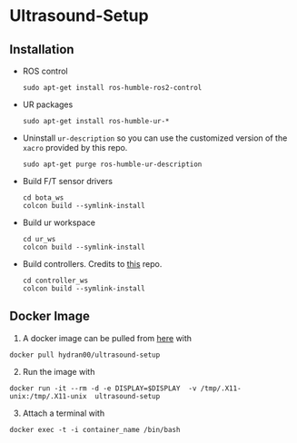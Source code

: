 # Ultrasound-Setup

## Installation
- ROS control
  ```
  sudo apt-get install ros-humble-ros2-control
  ```
- UR packages
  ```
  sudo apt-get install ros-humble-ur-*
  ```
- Uninstall `ur-description` so you can use the customized version of the `xacro` provided by this repo.
  ```
  sudo apt-get purge ros-humble-ur-description
  ```
- Build F/T sensor drivers
  ```
  cd bota_ws
  colcon build --symlink-install
  ```
- Build ur workspace
  ```
  cd ur_ws
  colcon build --symlink-install
  ```
- Build controllers. Credits to [this](https://github.com/fzi-forschungszentrum-informatik/cartesian_controllers) repo.
  ```
  cd controller_ws
  colcon build --symlink-install
  ```

## Docker Image
1. A docker image can be pulled from [here](https://hub.docker.com/repository/docker/hydran00/ultrasound-setup/general) with
  ```
  docker pull hydran00/ultrasound-setup
  ```
2. Run the image with
  ```
  docker run -it --rm -d -e DISPLAY=$DISPLAY  -v /tmp/.X11-unix:/tmp/.X11-unix  ultrasound-setup
  ```
3. Attach a terminal with
  ```
  docker exec -t -i container_name /bin/bash
  ```